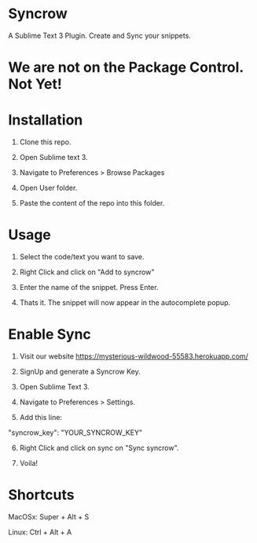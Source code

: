 # Syncrow

A Sublime Text 3 Plugin. Create and Sync your snippets.

# We are not on the Package Control. Not Yet!

# Installation

1. Clone this repo.

2. Open Sublime text 3. 

3. Navigate to Preferences > Browse Packages

4. Open User folder.

5. Paste the content of the repo into this folder.

# Usage

1. Select the code/text you want to save.

2. Right Click and click on "Add to syncrow"

3. Enter the name of the snippet. Press Enter.

4. Thats it. The snippet will now appear in the autocomplete popup.

# Enable Sync

1. Visit our website https://mysterious-wildwood-55583.herokuapp.com/

2. SignUp and generate a Syncrow Key.

3. Open Sublime Text 3.

4. Navigate to Preferences > Settings.

5. Add this line:

"syncrow_key": "YOUR_SYNCROW_KEY"

6. Right Click and click on sync on "Sync syncrow".

7. Voila!

# Shortcuts

MacOSx: Super + Alt + S

Linux: Ctrl + Alt + A
